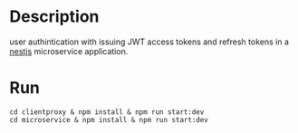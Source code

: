 # Description
user authintication with issuing JWT access tokens and refresh tokens in a [nestjs](https://github.com/nestjs/nest) microservice application.

# Run
```
cd clientproxy & npm install & npm run start:dev
cd microservice & npm install & npm run start:dev
```
